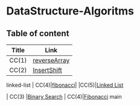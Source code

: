 # DataStructure-Algoritms

## Table of content

| Title | Link |
| ----------- | ----------- |
| CC(1) | [reverseArray](./DataStructure/reverseArray.md) |
| CC(2) | [InsertShift](./DataStructure/insertShift.md)|
 linked-list
| CC(4)|[fibonacci](./DataStructure/ficonacci.md)|
|CC(5)|[Linked List](./DataStructure/Linked_List/linkedList.md)

| CC(3) |[Binary Search](./DataStructure/BinarySearch.md)
| CC(4)|[Fibonacci](./DataStructure/fibonacci.md)
 main

